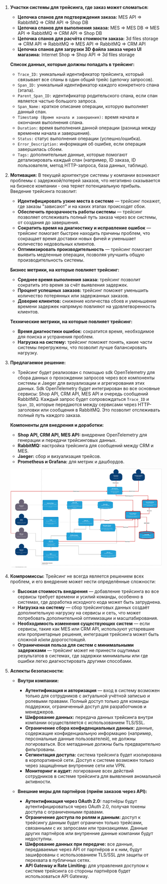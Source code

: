 1. **Участки системы для трейсинга, где заказ может сломаться:**
    - **Цепочка спанов для подтверждения заказа:**
    MES API => RabbitMQ => CRM API => Shop DB
    - **Цепочка спанов для выполнения заказа:**
    MES => MES DB => MES API => RabbitMQ => CRM API => Shop DB
    - **Цепочка спанов для расчёта стоимости заказа:**
    3d files storage => CRM API => RabbitMQ => MES API => RabbitMQ => CRM API
    - **Цепочка спанов для загрузки 3D файла заказа через UI магазина:** 
    Internet Shop => Shop API => 3d files storage

   **Список данных, которые должны попадать в трейсинг:**
    - `Trace_ID:` уникальный идентификатор трейсинга, который связывает все спаны в один общий трейс (цепочку запросов).
    - `Span_ID:` уникальный идентификатор каждого конкретного спана (этапа).
    - `Parent_Span_ID:` идентификатор родительского спана, если спан является частью большого запроса.
    - `Span_Name:` краткое описание операции, которую выполняет данный спан.
    - `Timestamp (Время начала и завершения):` время начала и окончания выполнения спана.
    - `Duration:` время выполнения данной операции (разница между временем начала и завершения).
    - `Status:` статус выполнения операции (успешно/ошибка).
    - `Error_Description:` информация об ошибке, если операция завершилась сбоем.
    - `Tags:` дополнительные данные, которые помогают детализировать каждый спан (например, ID заказа, ID пользователя, метод HTTP-запроса, база данных, таблица).

2. **Мотивация:**
    В текущей архитектуре системы у компании возникают проблемы с задержкой/потерей заказов, что негативно сказывается на бизнесе компании - она теряет потенциальную прибыль. Введение трейсинга позволит:
    - **Идентифицировать узкие места в системе** — трейсинг покажет, где заказы "зависают" и на каких этапах происходят сбои.
    - **Обеспечить прозрачность работы системы** — трейсинг позволяет отслеживать полный путь заказа через все системы, от создания до завершения.
    - **Сократить время на диагностику и исправление ошибок** — трейсинг помогает быстрее находить причины проблем, что сокращает время доставки новых фичей и уменьшает количество недовольных клиентов.
    - **Оптимизировать производительность** — трейсинг помогает выявить медленные операции, позволяя улучшить общую производительность системы.

   **Бизнес метрики, на которые повлияет трейсинг:**
    - **Среднее время выполнения заказа:** трейсинг позволит сократить это время за счёт выявления задержек.
    - **Процент успешных заказов:** трейсинг поможет уменьшить количество потерянных или задержанных заказов.
    - **Доверие клиентов:** снижение количества сбоев и уменьшение времени задержек напрямую повлияют на удовлетворенность клиентов.

   **Технические метрики, на которые повлияет трейсинг:**
    - **Время диагностики ошибок:** сократится время, необходимое для поиска и устранения проблем.
    - **Нагрузка на систему:** трейсинг поможет понять, какие части системы перегружены, что позволит лучше балансировать нагрузку.

3. **Предлагаемое решение:**
    - Трейсинг будет реализован с помощью sdk OpenTelemetry для сбора данных о прохождении запросов через все компоненты системы и Jaeger для визуализации и агрегирования этих данных. Sdk OpenTelemetry будет интегрирован во все основные сервисы: Shop API, CRM API, MES API и очередь сообщений RabbitMQ. Каждый запрос будет сопровождаться  `Trace_ID` и `Span_ID`, которые передаются между сервисами через HTTP-заголовки или сообщения в RabbitMQ. Это позволит отслеживать полный путь каждого заказа.

   **Компоненты для внедрения и доработки:**
    - **Shop API, CRM API, MES API:** внедрение OpenTelemetry для генерации и передачи трейсинговых данных.
    - **RabbitMQ:** настройка трейсинга для сообщений между CRM и MES.
    - **Jaeger:** сбор и визуализация трейсов.
    - **Prometheus и Grafana:** для метрик и дашбордов.

    ![C4_Container_Tracing](jewerly_c4_model-3rd-task.png)

4. **Компромиссы:**
    Трейсинг не всегда является решением всех проблем, и его внедрение может нести определённые сложности:
    - **Высокая стоимость внедрения** — добавление трейсинга во все сервисы требует времени и усилий команды, особенно в системах, где доработка исходного кода может быть затруднена.
    - **Нагрузка на систему** — сбор трейсинговых данных создаёт дополнительную нагрузку на сервисы и сеть, что может потребовать дополнительной оптимизации и масштабирования.
    - **Необходимость изменения существующих систем** — если сервисы, такие как MES или CRM API, используют устаревшие или проприетарные решения, интеграция трейсинга может быть сложной и/или дорогостоящей.
    - **Ограниченная польза для систем с минимальными задержками** — трейсинг может не принести ощутимых результатов в системах, где задержки минимальны или где ошибки легко диагностировать другими способами.

5. **Аспекты безопасности:**
    - **Внутри компании:**
        - **Аутентификация и авторизация** — вход в систему возможен только для сотрудников с актуальной учётной записью и ролевыми правами. Полный доступ только для команды поддержки, ограниченный доступ для разработчиков и менеджеров.
        - **Шифрование данных:** передача данных трейсинга внутри компании осуществляется с использованием TLS/SSL.
        - **Ограничение сбора конфиденциальных данных:** данные, содержащие конфиденциальную информацию (например, персональные данные пользователей), не должны логироваться. Все метаданные должны быть предварительно фильтрованы.
        - **Сегментация доступа:** система трейсинга будет изолирована в корпоративной сети. Доступ к системе возможен только через защищённые внутренние сети или VPN.
        - **Мониторинг и аудит:** логирование всех действий сотрудников в системе трейсинга для выявления аномальной активности.

    - **Внешние меры для партнёров (приём заказов через API):**
        - **Аутентификация через OAuth 2.0:** партнёры будут аутентифицироваться через OAuth 2.0, получая токены доступа с ограниченными правами.
        - **Ограничение доступа по ролям и данным:** доступ к трейсингу данным будет ограничен только трейсами, связанными с их запросами или транзакциями. Данные других партнёров или внутренние данные компании будут недоступны.
        - **Шифрование данных при передаче:** все данные, передаваемые через API от партнёров и к ним, будут зашифрованы с использованием TLS/SSL для защиты от перехвата в публичных сетях.
        - **API Gateway и Rate Limiting:** для управления доступом к системе трейсинга со стороны партнёров будет использоваться API Gateway.

        